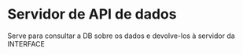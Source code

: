 # Servidor de API de dados

Serve para consultar a DB sobre os dados e devolve-los à servidor da INTERFACE
